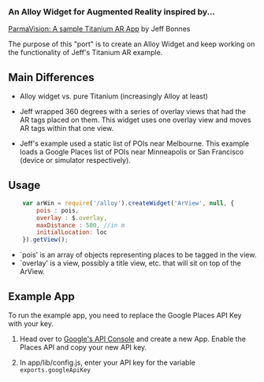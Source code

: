 ### An Alloy Widget for Augmented Reality inspired by... ###
[ParmaVision: A sample Titanium AR App](https://github.com/jeffbonnes/parmavision) by Jeff Bonnes

The purpose of this "port" is to create an Alloy Widget and keep working on the functionality of Jeff's Titanium AR example.

## Main Differences ##

* Alloy widget vs. pure Titanium (increasingly Alloy at least)

* Jeff wrapped 360 degrees with a series of overlay views that had the AR tags placed on them. This widget uses one overlay view and moves AR tags within that one view.

* Jeff's example used a static list of POIs near Melbourne. This example loads a Google Places list of POIs near Minneapolis or San Francisco (device or simulator respectively).


## Usage ##

```javascript
	var arWin = require('/alloy').createWidget('ArView', null, {
		pois : pois,
		overlay : $.overlay,
		maxDistance : 500, //in m
		initialLocation: loc
	}).getView();
```

   * `pois' is an array of objects representing places to be tagged in the view.
   * `overlay' is a view, possibly a title view, etc. that will sit on top of the ArView.
   
## Example App ##

To run the example app, you need to replace the Google Places API Key with your key.

1. Head over to [Google's API Console](https://code.google.com/apis/console/) and create a new App. Enable the Places API and copy your new API key.

2. In app/lib/config.js, enter your API key for the variable `exports.googleApiKey`

